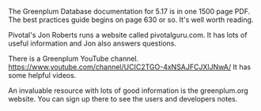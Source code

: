 The Greenplum Database documentation for 5.17 is in one 1500 page PDF.  
The best practices guide begins on page 630 or so.  It's well worth reading.  

Pivotal's Jon Roberts runs a website called pivotalguru.com.  It has lots of useful information and Jon also answers questions.

There is a Greenplum YouTube channel.  https://www.youtube.com/channel/UCIC2TGO-4xNSAJFCJXlJNwA/ It has some helpful videos.

An invaluable resource with lots of good information is the  greenplum.org website.  You can sign up there to see the users and developers notes.
